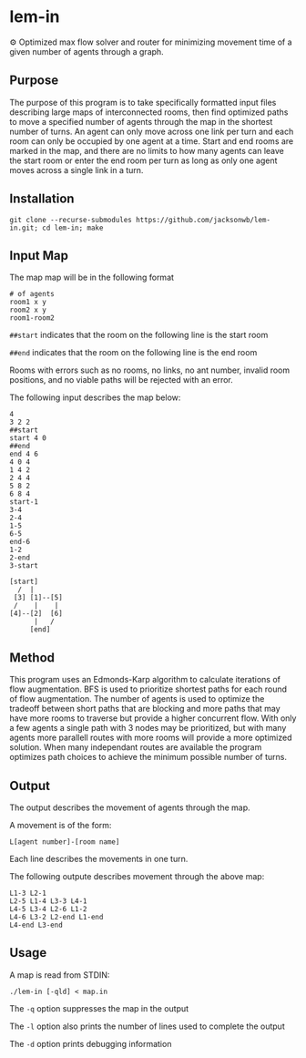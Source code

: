 # lem-in
⚙ ︎Optimized max flow solver and router for minimizing movement time of a given number of agents through a graph.

## Purpose
The purpose of this program is to take specifically formatted input files describing large maps of interconnected rooms, then find optimized paths to move a specified number of agents through the map in the shortest number of turns. An agent can only move across one link per turn and each room can only be occupied by one agent at a time. Start and end rooms are marked in the map, and there are no limits to how many agents can leave the start room or enter the end room per turn as long as only one agent moves across a single link in a turn.

## Installation
`git clone --recurse-submodules https://github.com/jacksonwb/lem-in.git; cd lem-in; make`

## Input Map
The map map will be in the following format
```
# of agents
room1 x y
room2 x y
room1-room2
```

`##start` indicates that the room on the following line is the start room

`##end` indicates that the room on the following line is the end room

Rooms with errors such as no rooms, no links, no ant number, invalid room positions, and no viable paths will be rejected with an error.

The following input describes the map below:
```
4
3 2 2
##start
start 4 0
##end
end 4 6
4 0 4
1 4 2
2 4 4
5 8 2
6 8 4
start-1
3-4
2-4
1-5
6-5
end-6
1-2
2-end
3-start
```

```
[start]
  /  |
 [3] [1]--[5]
 /    |    |
[4]--[2]  [6]
      |   /
     [end]
```

## Method
This program uses an Edmonds-Karp algorithm to calculate iterations of flow augmentation. BFS is used to prioritize shortest paths for each round of flow augmentation. The number of agents is used to optimize the tradeoff between short paths that are blocking and more paths that may have more rooms to traverse but provide a higher concurrent flow. With only a few agents a single path with 3 nodes may be prioritized, but with many agents more parallell routes with more rooms will provide a more optimized solution. When many independant routes are available the program optimizes path choices to achieve the minimum possible number of turns.

## Output
The output describes the movement of agents through the map.

A movement is of the form:

`L[agent number]-[room name]`

Each line describes the movements in one turn.

The following outpute describes movement through the above map:
```
L1-3 L2-1
L2-5 L1-4 L3-3 L4-1
L4-5 L3-4 L2-6 L1-2
L4-6 L3-2 L2-end L1-end
L4-end L3-end
```

## Usage
A map is read from STDIN:

`./lem-in [-qld] < map.in`

The `-q` option suppresses the map in the output

The `-l` option also prints the number of lines used to complete the output

The `-d` option prints debugging information

